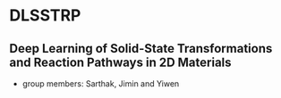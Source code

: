 # DLSSTRP
## Deep Learning of Solid-State Transformations and Reaction Pathways in 2D Materials
* group members: Sarthak, Jimin and Yiwen
